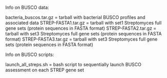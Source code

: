 Info on BUSCO data:

bacteria_buscos.tar.gz = tarball with bacterial BUSCO profiles and associated data
STREP-FASTA1.tar.gz = tarball with set1 Streptomyces full gene sets (protein sequences in FASTA format)
STREP-FASTA2.tar.gz = tarball with set3 Streptomyces full gene sets (protein sequences in FASTA format)
STREP-FASTA3.tar.gz = tarball with set3 Streptomyces full gene sets (protein sequences in FASTA format)


Info on BUSCO scripts:

launch_all_streps.sh = bash script to sequentially launch BUSCO assessment on each STREP gene set

